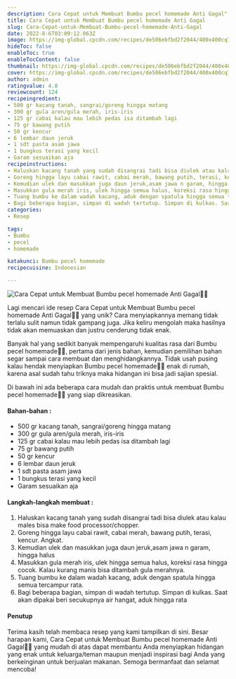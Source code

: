 ```yaml
---
description: Cara Cepat untuk Membuat Bumbu pecel homemade Anti Gagal"
title: Cara Cepat untuk Membuat Bumbu pecel homemade Anti Gagal
slug: Cara-Cepat-untuk-Membuat-Bumbu-pecel-homemade-Anti-Gagal
date: 2022-8-6T03:09:12.063Z
image: https://img-global.cpcdn.com/recipes/de506ebfbd2f2044/400x400cq70/photo.jpg
hideToc: false
enableToc: true
enableTocContent: false
thumbnail: https://img-global.cpcdn.com/recipes/de506ebfbd2f2044/400x400cq70/photo.jpg
cover: https://img-global.cpcdn.com/recipes/de506ebfbd2f2044/400x400cq70/photo.jpg
author: admin
ratingvalue: 4.8
reviewcount: 124
recipeingredient:
- 500 gr kacang tanah, sangrai/goreng hingga matang
- 300 gr gula aren/gula merah, iris-iris
- 125 gr cabai kalau mau lebih pedas isa ditambah lagi
- 75 gr bawang putih
- 50 gr kencur
- 6 lembar daun jeruk
- 1 sdt pasta asam jawa
- 1 bungkus terasi yang kecil
- Garam sesuaikan aja
recipeinstructions:
- Haluskan kacang tanah yang sudah disangrai tadi bisa diulek atau kalau males bisa make food processor/chopper.
- Goreng hingga layu cabai rawit, cabai merah, bawang putih, terasi, kencur. Angkat.
- Kemudian ulek dan masukkan juga daun jeruk,asam jawa n garam, hingga halus
- Masukkan gula merah iris, ulek hingga semua halus, koreksi rasa hingga cocok. Kalau kurang manis bisa ditambah gula merahnya.
- Tuang bumbu ke dalam wadah kacang, aduk dengan spatula hingga semua tercampur rata.
- Bagi beberapa bagian, simpan di wadah tertutup. Simpan di kulkas. Saat akan dipakai beri secukupnya air hangat, aduk hingga rata
categories:
- Resep

tags:
- Bumbu
- pecel
- homemade

katakunci: Bumbu pecel homemade
recipecuisine: Indonesian

---
```


![Cara Cepat untuk Membuat Bumbu pecel homemade Anti Gagal👩‍🍳](https://img-global.cpcdn.com/recipes/de506ebfbd2f2044/400x400cq70/photo.jpg)

Lagi mencari ide resep Cara Cepat untuk Membuat Bumbu pecel homemade Anti Gagal👩‍🍳 yang unik? Cara menyiapkannya memang tidak terlalu sulit namun tidak gampang juga. Jika keliru mengolah maka hasilnya tidak akan memuaskan dan justru cenderung tidak enak.

Banyak hal yang sedikit banyak mempengaruhi kualitas rasa dari Bumbu pecel homemade👩‍🍳, pertama dari jenis bahan, kemudian pemilihan bahan segar sampai cara membuat dan menghidangkannya. Tidak usah pusing kalau hendak menyiapkan Bumbu pecel homemade👩‍🍳 enak di rumah, karena asal sudah tahu triknya maka hidangan ini bisa jadi sajian spesial.

Di bawah ini ada beberapa cara mudah dan praktis untuk membuat Bumbu pecel homemade👩‍🍳 yang siap dikreasikan.

<!--inarticleads1-->

#### Bahan-bahan :

- 500 gr kacang tanah, sangrai/goreng hingga matang
- 300 gr gula aren/gula merah, iris-iris
- 125 gr cabai kalau mau lebih pedas isa ditambah lagi
- 75 gr bawang putih
- 50 gr kencur
- 6 lembar daun jeruk
- 1 sdt pasta asam jawa
- 1 bungkus terasi yang kecil
- Garam sesuaikan aja

<!--inarticleads2-->

#### Langkah-langkah membuat :

1. Haluskan kacang tanah yang sudah disangrai tadi bisa diulek atau kalau males bisa make food processor/chopper.
1. Goreng hingga layu cabai rawit, cabai merah, bawang putih, terasi, kencur. Angkat.
1. Kemudian ulek dan masukkan juga daun jeruk,asam jawa n garam, hingga halus
1. Masukkan gula merah iris, ulek hingga semua halus, koreksi rasa hingga cocok. Kalau kurang manis bisa ditambah gula merahnya.
1. Tuang bumbu ke dalam wadah kacang, aduk dengan spatula hingga semua tercampur rata.
1. Bagi beberapa bagian, simpan di wadah tertutup. Simpan di kulkas. Saat akan dipakai beri secukupnya air hangat, aduk hingga rata

#### Penutup

Terima kasih telah membaca resep yang kami tampilkan di sini. Besar harapan kami, Cara Cepat untuk Membuat Bumbu pecel homemade Anti Gagal👩‍🍳 yang mudah di atas dapat membantu Anda menyiapkan hidangan yang enak untuk keluarga/teman maupun menjadi inspirasi bagi Anda yang berkeinginan untuk berjualan makanan. Semoga bermanfaat dan selamat mencoba!